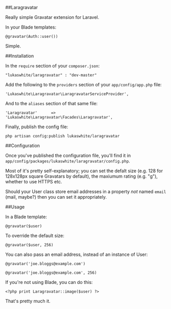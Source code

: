 ##Laragravatar

Really simple Gravatar extension for Laravel.

In your Blade templates:

	@gravatar(Auth::user())

Simple.

##Installation

In the `require` section of your `composer.json`:

	"lukaswhite/laragravatar" : "dev-master"

Add the following to the `providers` section of your `app/config/app.php` file:

	'Lukaswhite\Laragravatar\LaragravatarServiceProvider',

And to the `aliases` section of that same file:

	'Laragravatar'		=>	'Lukaswhite\Laragravatar\Facades\Laragravatar',

Finally, publish the config file:

	php artisan config:publish lukaswhite/laragravatar

##Configuration

Once you've published the configuration file, you'll find it in `app/config/packages/lukaswhite/laragravatar/config.php`.

Most of it's pretty self-explanatory; you can set the defalt size (e.g. 128 for 128x128px square Gravatars by default), the maxiumum rating (e.g. "g"), whether to use HTTPS etc.

Should your User class store email addresses in a property *not* named `email` (mail, maybe?) then you can set it appropriately.

##Usage

In a Blade template:

	@gravatar($user)

To override the default size:

	@gravatar($user, 256)

You can also pass an email address, instead of an instance of User:

	@gravatar('joe.bloggs@example.com')

	@gravatar('joe.bloggs@example.com', 256)

If you're not using Blade, you can do this:

	<?php print Laragravatar::image($user) ?>

That's pretty much it.


